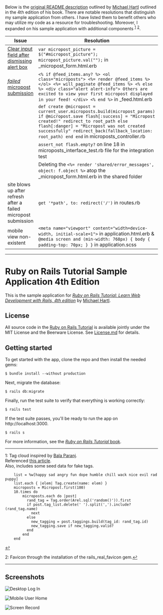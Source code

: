 Below is the [original README description](#ruby-on-rails-tutorial-sample-application-4th-edition)
outlined by [Michael Hartl](http://www.michaelhartl.com/) outlined in the 4th edition of his book. There are notable
resolutions that distinguish my sample application from others. I have listed
them to benefit others who may utilize my code as a resource for troubleshooting.
Moreover, I expanded on his sample application with additional components
<sup name="1">[1](#myfootnote1)</sup> <sup name="2">[2](#myfootnote2)</sup>.

| Issue                                                                                                                       | Resolution                                                                                                                                                                                                                                                                                        |
|-----------------------------------------------------------------------------------------------------------------------------|---------------------------------------------------------------------------------------------------------------------------------------------------------------------------------------------------------------------------------------------------------------------------------------------------|
| [Clear input field after dismissing alert box](https://www.learnenough.com/ruby-on-rails-4th-edition-tutorial/user_microposts#sec-image_validation)    | `var micropost_picture = $("#micropost_picture"); micropost_picture.val("");` in _micropost_form.html.erb                                                                                                                                                              |
| [_failed_ micropost submission](https://www.learnenough.com/ruby-on-rails-4th-edition-tutorial/user_microposts#sec-a_proto_feed) | `<% if @feed_items.any? %> <ol class="microposts"> <%= render @feed_items %> </ol> <%= will_paginate @feed_items %> <% else %> <div class="alert alert-info"> Others are excited to view your first micropost displayed in your feed! </div> <% end %>` in _feed.html.erb                    |
| | `def create @micropost = current_user.microposts.build(micropost_params) if @micropost.save flash[:success] = "Micropost created!" redirect_to root_path else flash[:danger] = "Micropost was not created successfully" redirect_back(fallback_location: root_path) end end` in microposts_controller.rb                                                                                                                      |
| | `assert_not flash.empty?` on line 18 in microposts_interface_test.rb file for the integration test                                                                                                                                                                                                                                                                                                                            |
| | Deleting the `<%= render 'shared/error_messages', object: f.object %>` atop the _micropost_form.html.erb in the shared folder                                                                                                                                                                                                                                                                                                 |
| site blows up after refresh after a failed micropost submission                                                             | `get '*path', to: redirect('/')` in routes.rb                                                                                                                                                                                                                                                     |
| mobile view non-existent                                                                                                    | `<meta name="viewport" content="width=device-width, initial-scale=1">` in application.html.erb & `@media screen and (min-width: 768px) { body { padding-top: 70px; } }` in application.scss                                                                                                       |

---

# Ruby on Rails Tutorial Sample Application 4th Edition

This is the sample application for
[*Ruby on Rails Tutorial:
Learn Web Development with Rails, 4th edition*](https://www.learnenough.com/ruby-on-rails-4th-edition-tutorial/beginning)
by [Michael Hartl](http://www.michaelhart.com/).

## License

All source code in the [Ruby on Rails Tutorial](https://www.railstutorial.org/)
is available jointly under the MIT License and the Beerware License. See
[License.md](License.md) for details.

## Getting started

To get started with the app, clone the repo and then install the needed gems:

```
$ bundle install --without production
```

Next, migrate the database:

```
$ rails db:migrate
```

Finally, run the test suite to verify that everything is working correctly:

```
$ rails test
```

If the test suite passes, you'll be ready to run the app on http://localhost:3000. 

```
$ rails s
```

For more information, see the
[*Ruby on Rails Tutorial* book](https://www.railstutorial.org/book).

---

<a name="myfootnote1">1</a>: Tag cloud inspired by [Bala Paranj](https://rubyplus.com/about).  
Referenced [this article](https://rubyplus.com/articles/4241-Tagging-from-Scratch-in-Rails-5).  
Also, includes some seed data for fake tags.
  
```
    list = %w[happy sad angry fun dope humble chill wack nice evil rad puppy]
    list.each { |elem| Tag.create(name: elem) }
    microposts = Micropost.first(100)
    10.times do
        microposts.each do |post|
          rand_tag = Tag.order(Arel.sql('random()')).first
          if post.tag_list.delete(' ').split(',').include?(rand_tag.name)
            next
          else
            new_tagging = post.taggings.build(tag_id: rand_tag.id)
            new_tagging.save if new_tagging.valid?
          end
        end
    end
```
[↩](#1)

<a name="myfootnote2">2</a>: Favicon through the installation of the
rails_real_favicon gem.[↩](#2)

---

## Screenshots

![Desktop Log In](https://imgur.com/JNBCp6Z.png)

![Mobile User Home](https://imgur.com/F6TO79M.png) 

![Screen Record](https://imgur.com/Bhe8rTu.gif)